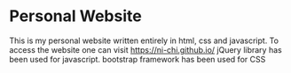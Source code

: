 # Personal Website
This is my personal website written entirely in html, css and javascript.
To access the website one can visit https://ni-chi.github.io/
jQuery library has been used for javascript.
bootstrap framework has been used for CSS
